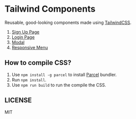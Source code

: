 # Tailwind Components

Reusable, good-looking components made using [TailwindCSS](https://tailwindcss.com/).

1. [Sign Up Page](https://stuff.shubhamjain.co/tailwind-components/signup/)
2. [Login Page](https://stuff.shubhamjain.co/tailwind-components/login/)
3. [Modal](https://stuff.shubhamjain.co/tailwind-components/modal/)
4. [Responsive Menu](https://stuff.shubhamjain.co/tailwind-components/responsive-menu/)

## How to compile CSS?

1. Use `npm install -g parcel` to install [Parcel](https://parceljs.org/) bundler.
2. Run `npm install`.
3. Use `npm run build` to run the compile the CSS.

## LICENSE 
MIT
